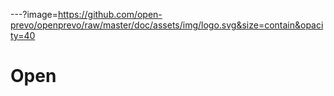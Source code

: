 ---?image=https://github.com/open-prevo/openprevo/raw/master/doc/assets/img/logo.svg&size=contain&opacity=40

### 
# Open
